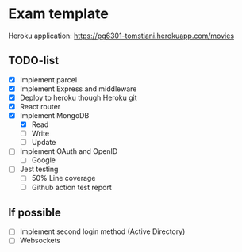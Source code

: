 # Exam template

Heroku application: https://pg6301-tomstiani.herokuapp.com/movies

## TODO-list

- [x] Implement parcel
- [x] Implement Express and middleware
- [x] Deploy to heroku though Heroku git
- [x] React router
- [x] Implement MongoDB
  - [x] Read
  - [ ] Write
  - [ ] Update
- [ ] Implement OAuth and OpenID
  - [ ] Google
- [ ] Jest testing
  - [ ] 50% Line coverage
  - [ ] Github action test report

## If possible

- [ ] Implement second login method (Active Directory)
- [ ] Websockets
